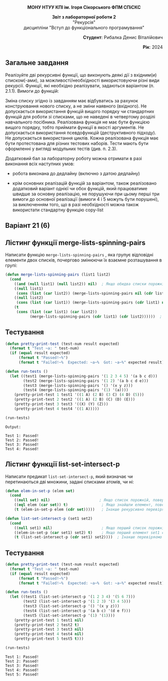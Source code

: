 <p align="center"><b>МОНУ НТУУ КПІ ім. Ігоря Сікорського ФПМ СПіСКС</b></p>
<p align="center">
<b>Звіт з лабораторної роботи 2</b><br/> "Рекурсія"<br/>
дисципліни "Вступ до функціонального програмування" </p>
<p align="right"><b>Студент</b>: Рибалка Денис Віталійович</p> <p align="right"><b>Рік</b>: 2024</p>

## Загальне завдання

Реалізуйте дві рекурсивні функції, що виконують деякі дії з вхідним(и) списком(-ами), за можливості/необхідності використовуючи різні види рекурсії. Функції, які необхідно реалізувати, задаються варіантом (п. 2.1.1). Вимоги до функцій:

Зміна списку згідно із завданням має відбуватись за рахунок конструювання нового списку, а не зміни наявного (вхідного).
Не допускається використання функцій вищого порядку чи стандартних функцій для роботи зі списками, що не наведені в четвертому розділі навчального посібника.
Реалізована функція не має бути функцією вищого порядку, тобто приймати функції в якості аргументів.
Не допускається використання псевдофункцій (деструктивного підходу).
Не допускається використання циклів.
Кожна реалізована функція має бути протестована для різних тестових наборів. Тести мають бути оформленні у вигляді модульних тестів (див. п. 2.3).

Додатковий бал за лабораторну роботу можна отримати в разі виконання всіх наступних умов:

- робота виконана до дедлайну (включно з датою дедлайну)

- крім основних реалізацій функцій за варіантом, також реалізовано додатковий варіант однієї чи обох функцій, який працюватиме швидше за основну реалізацію, не порушуючи при цьому перші три вимоги до основної реалізації (вимоги 4 і 5 можуть бути порушені), за виключенням того, що в разі необхідності можна також використати стандартну функцію copy-list

## Варіант 21 (6)

## Лістинг функції merge-lists-spinning-pairs
Написати функцію `merge-lists-spinning-pairs` , яка групує відповідні елементи двох списків, почергово змінюючи їх взаємне розташування в групі:
```lisp
(defun merge-lists-spinning-pairs (list1 list2)
  (cond
    ((and (null list1) (null list2)) nil)  ; Якщо обидва списки порожні, повертаємо nil
    ((null list1) 
     (cons (list (car list2)) (merge-lists-spinning-pairs nil (cdr list2))))  ; Якщо перший список порожній
    ((null list2) 
     (cons (list (car list1)) (merge-lists-spinning-pairs (cdr list1) nil)))  ; Якщо другий список порожній
    (t 
     (cons (list (car list1) (car list2)) 
           (merge-lists-spinning-pairs (cdr list1) (cdr list2))))))  ; Обробляємо елементи з обох списків
 ```
## Тестування
```lisp
(defun pretty-print-test (test-num result expected)
  (format t "Test ~a: " test-num)
  (if (equal result expected)
      (format t "Passed!~%")
      (format t "Failed!~%  Expected: ~a~%  Got: ~a~%" expected result)))

(defun run-tests ()
  (let ((test1 (merge-lists-spinning-pairs '(1 2 3 4 5) '(a b c d)))
        (test2 (merge-lists-spinning-pairs '(1 2) '(a b c d e)))
        (test3 (merge-lists-spinning-pairs '() '(x y z)))
        (test4 (merge-lists-spinning-pairs '(1) '(a))))
    (pretty-print-test 1 test1 '((1 A) (2 B) (3 C) (4 D) (5)))
    (pretty-print-test 2 test2 '((1 A) (2 B) (C) (D) (E)))
    (pretty-print-test 3 test3 '((X) (Y) (Z)))
    (pretty-print-test 4 test4 '((1 A)))))

(run-tests)
 ```
```
Output:

Test 1: Passed!
Test 2: Passed!
Test 3: Passed!
Test 4: Passed!
```
## Лістинг функції list-set-intersect-p
Написати предикат `list-set-intersect-p`, який визначає чи перетинаються дві множини, задані списками атомів, чи ні:

```lisp
(defun elem-in-set-p (elem set)
  (cond
    ((null set) nil)                      ; Якщо список порожній, повертаємо nil
    ((eql elem (car set)) t)               ; Якщо знайшли елемент, повертаємо t
    (t (elem-in-set-p elem (cdr set)))))   ; Інакше рекурсивно перевіряємо решту списку

(defun list-set-intersect-p (set1 set2)
  (cond
    ((null set1) nil)                      ; Якщо перший список порожній, повертаємо nil
    ((elem-in-set-p (car set1) set2) t)    ; Якщо перший елемент set1 є в set2, повертаємо t
    (t (list-set-intersect-p (cdr set1) set2))))  ; Інакше перевіряємо решту елементів set1
```
## Тестування
```lisp
(defun pretty-print-test (test-num result expected)
  (format t "Test ~a: " test-num)
  (if (equal result expected)
      (format t "Passed!~%")
      (format t "Failed!~%  Expected: ~a~%  Got: ~a~%" expected result)))

(defun run-tests ()
  (let ((test1 (list-set-intersect-p '(1 2 3 4) '(5 6 7)))
        (test2 (list-set-intersect-p '(1 2 3) '(3 4 5)))
        (test3 (list-set-intersect-p '() '(x y z)))
        (test4 (list-set-intersect-p '(a b c) '(d e f)))
        (test5 (list-set-intersect-p '(1) '(1))))
    (pretty-print-test 1 test1 nil)  
    (pretty-print-test 2 test2 t)    
    (pretty-print-test 3 test3 nil)   
    (pretty-print-test 4 test4 nil)   
    (pretty-print-test 5 test5 t)))

(run-tests)
```
```
Test 1: Passed!
Test 2: Passed!
Test 3: Passed!
Test 4: Passed!
Test 5: Passed!
```
